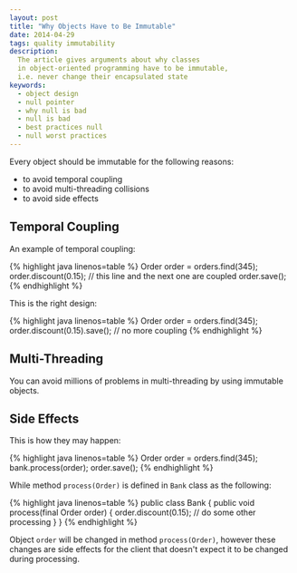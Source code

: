 ```yaml
---
layout: post
title: "Why Objects Have to Be Immutable"
date: 2014-04-29
tags: quality immutability
description:
  The article gives arguments about why classes
  in object-oriented programming have to be immutable,
  i.e. never change their encapsulated state
keywords:
  - object design
  - null pointer
  - why null is bad
  - null is bad
  - best practices null
  - null worst practices
---
```


Every object should be immutable for the following reasons:

 - to avoid temporal coupling
 - to avoid multi-threading collisions
 - to avoid side effects

## Temporal Coupling

An example of temporal coupling:

{% highlight java linenos=table %}
Order order = orders.find(345);
order.discount(0.15); // this line and the next one are coupled
order.save();
{% endhighlight %}

This is the right design:

{% highlight java linenos=table %}
Order order = orders.find(345);
order.discount(0.15).save(); // no more coupling
{% endhighlight %}

## Multi-Threading

You can avoid millions of problems in multi-threading by using immutable objects.

## Side Effects

This is how they may happen:

{% highlight java linenos=table %}
Order order = orders.find(345);
bank.process(order);
order.save();
{% endhighlight %}

While method `process(Order)` is defined in `Bank` class as the following:

{% highlight java linenos=table %}
public class Bank {
  public void process(final Order order) {
    order.discount(0.15);
    // do some other processing
  }
}
{% endhighlight %}

Object `order` will be changed in method `process(Order)`, however these changes
are side effects for the client that doesn't expect it to be changed during
processing.
